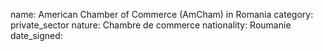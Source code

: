 name: American Chamber of Commerce (AmCham) in Romania
category: private_sector
nature:  Chambre de commerce
nationality: Roumanie
date_signed:
    